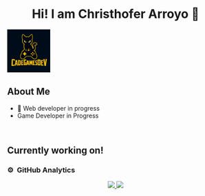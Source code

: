 <div align="center">
<h1 align="center">Hi! I am Christhofer Arroyo</a> 👋</h1>
</div>
<img src="https://github.com/CadeGamesDev/CadeGamesDev/blob/main/Banner_Cadejo.png" alt="Christhofer Arroyo" width="100" aling: center>



## About Me


- 📲 Web developer in progress
- Game Developer in Progress

<br>

## Currently working on!

                                                                              


### ⚙️ &nbsp;GitHub Analytics

<p align="center">
<a href="https://github.com/CadeGamesDev">
  <img height="180em" src="https://github-readme-stats-eight-theta.vercel.app/api?username=CadeGamesDev&show_icons=true&theme=algolia&include_all_commits=true&count_private=true"/>
  <img height="180em" src="https://github-readme-stats-eight-theta.vercel.app/api/top-langs/?username=CadeGamesDev&layout=compact&langs_count=8&theme=algolia"/>
</a>
</p>
